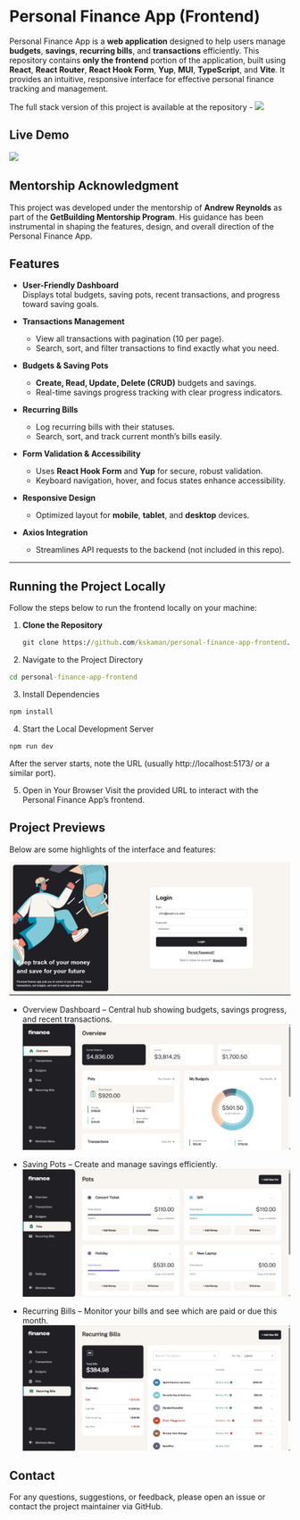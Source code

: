 # Personal Finance App (Frontend)

Personal Finance App is a **web application** designed to help users manage **budgets**, **savings**, **recurring bills**, and **transactions** efficiently. This repository contains **only the frontend** portion of the application, built using **React**, **React Router**, **React Hook Form**, **Yup**, **MUI**, **TypeScript**, and **Vite**. It provides an intuitive, responsive interface for effective personal finance tracking and management.

The full stack version of this project is available at the repository - ![](https://github.com/kskaman/personal-finance-app-full-stack)

## Live Demo

![](https://personal-finance-app-frontend-dxv8-kskaman-gmailcoms-projects.vercel.app/login)

## Mentorship Acknowledgment

This project was developed under the mentorship of **Andrew Reynolds** as part of the **GetBuilding Mentorship Program**. His guidance has been instrumental in shaping the features, design, and overall direction of the Personal Finance App.

## Features

- **User-Friendly Dashboard**  
  Displays total budgets, saving pots, recent transactions, and progress toward saving goals.

- **Transactions Management**

  - View all transactions with pagination (10 per page).
  - Search, sort, and filter transactions to find exactly what you need.

- **Budgets & Saving Pots**

  - **Create, Read, Update, Delete (CRUD)** budgets and savings.
  - Real-time savings progress tracking with clear progress indicators.

- **Recurring Bills**

  - Log recurring bills with their statuses.
  - Search, sort, and track current month’s bills easily.

- **Form Validation & Accessibility**

  - Uses **React Hook Form** and **Yup** for secure, robust validation.
  - Keyboard navigation, hover, and focus states enhance accessibility.

- **Responsive Design**

  - Optimized layout for **mobile**, **tablet**, and **desktop** devices.

- **Axios Integration**
  - Streamlines API requests to the backend (not included in this repo).

---

## Running the Project Locally

Follow the steps below to run the frontend locally on your machine:

1. **Clone the Repository**

   ```cmd
   git clone https://github.com/kskaman/personal-finance-app-frontend.git
   ```

2. Navigate to the Project Directory

```cmd
cd personal-finance-app-frontend
```

3. Install Dependencies

```cmd
npm install
```

4. Start the Local Development Server

```cmd
npm run dev
```

After the server starts, note the URL (usually http://localhost:5173/ or a similar port).

5. Open in Your Browser
   Visit the provided URL to interact with the Personal Finance App’s frontend.

## Project Previews

Below are some highlights of the interface and features:

![](./previewImages/login.png)

- Overview Dashboard – Central hub showing budgets, savings progress, and recent transactions.
  ![](./previewImages/overview.png)

- Saving Pots – Create and manage savings efficiently.
  ![](./previewImages/pots.png)

- Recurring Bills – Monitor your bills and see which are paid or due this month.
  ![](./previewImages/bills.png)

## Contact

For any questions, suggestions, or feedback, please open an issue or contact the project maintainer via GitHub.
